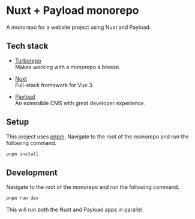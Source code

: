 # Nuxt + Payload monorepo

A monorepo for a website project using Nuxt and Payload.

## Tech stack

- [Turborepo](https://turbo.dev/repo)  
  Makes working with a monorepo a breeze.

- [Nuxt](https://nuxt.com)  
  Full-stack framework for Vue 3.

- [Payload](https://payloadcms.com)  
  An extensible CMS with great developer experience.

## Setup

This project uses [pnpm](https://pnpm.io).
Navigate to the root of the monorepo and run the following command.

```sh
pnpm install
```

## Development

Navigate to the root of the monorepo and run the following command.

```sh
pnpm run dev
```

This will run both the Nuxt and Payload apps in parallel.

